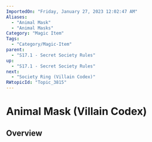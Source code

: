 ```yaml
---
ImportedOn: "Friday, January 27, 2023 12:02:47 AM"
Aliases:
  - "Animal Mask"
  - "Animal Masks"
Category: "Magic Item"
Tags:
  - "Category/Magic-Item"
parent:
  - "S17.1 - Secret Society Rules"
up:
  - "S17.1 - Secret Society Rules"
next:
  - "Society Ring (Villain Codex)"
RWtopicId: "Topic_3815"
---
```

# Animal Mask (Villain Codex)
## Overview
